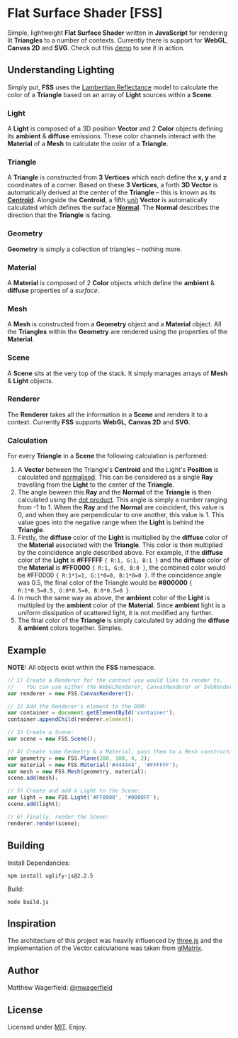 # Flat Surface Shader [FSS]

Simple, lightweight **Flat Surface Shader** written in **JavaScript** for rendering lit **Triangles** to a number of contexts. Currently there is support for **WebGL**, **Canvas 2D** and **SVG**. Check out this [demo][demo] to see it in action.

## Understanding Lighting

Simply put, **FSS** uses the [Lambertian Reflectance][lambert] model to calculate the color of a **Triangle** based on an array of **Light** sources within a **Scene**.

### Light

A **Light** is composed of a 3D position **Vector** and 2 **Color** objects defining its **ambient** & **diffuse** emissions. These color channels interact with the **Material** of a **Mesh** to calculate the color of a **Triangle**.

### Triangle

A **Triangle** is constructed from **3 Vertices** which each define the **x, y** and **z** coordinates of a corner. Based on these **3 Vertices**, a forth **3D Vector** is automatically derived at the center of the **Triangle** – this is known as its [**Centroid**][centroid]. Alongside the **Centroid**, a fifth [unit][unit] **Vector** is automatically calculated which defines the surface [**Normal**][normal]. The **Normal** describes the direction that the **Triangle** is facing.

### Geometry

**Geometry** is simply a collection of triangles – nothing more.

### Material

A **Material** is composed of 2 **Color** objects which define the **ambient** & **diffuse** properties of a *surface*.

### Mesh

A **Mesh** is constructed from a **Geometry** object and a **Material** object. All the **Triangles** within the **Geometry** are rendered using the properties of the **Material**.

### Scene

A **Scene** sits at the very top of the stack. It simply manages arrays of **Mesh** & **Light** objects.

### Renderer

The **Renderer** takes all the information in a **Scene** and renders it to a context. Currently **FSS** supports **WebGL**, **Canvas 2D** and **SVG**.

### Calculation

For every **Triangle** in a **Scene** the following calculation is performed:

1. A **Vector** between the Triangle's **Centroid** and the Light's **Position** is calculated and [normalised][normalise]. This can be considered as a single **Ray** travelling from the **Light** to the center of the **Triangle**.
2. The angle beween this **Ray** and the **Normal** of the **Triangle** is then calculated using the [dot product][dotproduct]. This angle is simply a number ranging from -1 to 1. When the **Ray** and the **Normal** are coincident, this value is 0, and when they are perpendicular to one another, this value is 1. This value goes into the negative range when the **Light** is behind the **Triangle**.
3. Firstly, the **diffuse** color of the **Light** is multiplied by the **diffuse** color of the **Material** associated with the **Triangle**. This color is then multiplied by the coincidence angle described above. For example, if the **diffuse** color of the **Light** is **#FFFFFF** `{ R:1, G:1, B:1 }` and the **diffuse** color of the **Material** is **#FF0000** `{ R:1, G:0, B:0 }`, the combined color would be #FF0000 `{ R:1*1=1, G:1*0=0, B:1*0=0 }`. If the coincidence angle was 0.5, the final color of the Triangle would be **#800000** `{ R:1*0.5=0.5, G:0*0.5=0, B:0*0.5=0 }`.
4. In much the same way as above, the **ambient** color of the **Light** is multipled by the **ambient** color of the **Material**. Since **ambient** light is a uniform dissipation of scattered light, it is not modified any further.
5. The final color of the **Triangle** is simply calculated by adding the **diffuse** & **ambient** colors together. Simples.

## Example

**NOTE:** All objects exist within the **FSS** namespace.

```javascript
// 1) Create a Renderer for the context you would like to render to.
//    You can use either the WebGLRenderer, CanvasRenderer or SVGRenderer.
var renderer = new FSS.CanvasRenderer();

// 2) Add the Renderer's element to the DOM:
var container = document.getElementById('container');
container.appendChild(renderer.element);

// 3) Create a Scene:
var scene = new FSS.Scene();

// 4) Create some Geometry & a Material, pass them to a Mesh constructor, and add the Mesh to the Scene:
var geometry = new FSS.Plane(200, 100, 4, 2);
var material = new FSS.Material('#444444', '#FFFFFF');
var mesh = new FSS.Mesh(geometry, material);
scene.add(mesh);

// 5) Create and add a Light to the Scene:
var light = new FSS.Light('#FF0000', '#0000FF');
scene.add(light);

// 6) Finally, render the Scene:
renderer.render(scene);
```

## Building

Install Dependancies:

    npm install uglify-js@2.2.5

Build:

    node build.js

## Inspiration

The architecture of this project was heavily influenced by [three.js][three] and the implementation of the Vector calculations was taken from [glMatrix][glmatrix].

## Author

Matthew Wagerfield: [@mwagerfield][twitter]

## License

Licensed under [MIT][mit]. Enjoy.

[demo]: http://wagerfield.github.com/flat-surface-shader/
[lambert]: http://en.wikipedia.org/wiki/Lambertian_reflectance
[diffuse]: http://en.wikipedia.org/wiki/Diffuse_reflection
[unit]: http://en.wikipedia.org/wiki/Unit_vector
[centroid]: http://en.wikipedia.org/wiki/Centroid
[normal]: http://en.wikipedia.org/wiki/Normal_(geometry)
[normalise]: http://www.fundza.com/vectors/normalize/index.html
[dotproduct]: http://www.mathsisfun.com/algebra/vectors-dot-product.html
[three]: https://github.com/mrdoob/three.js/
[glmatrix]: https://github.com/toji/gl-matrix
[twitter]: http://twitter.com/mwagerfield
[mit]: http://www.opensource.org/licenses/mit-license.php
